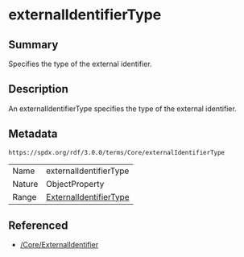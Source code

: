 <!-- Automatically generated by spec-parser v2.3.0 on 2024-07-29T18:25:30.305944+00:00 -->
<!-- SPDX-License-Identifier: Community-Spec-1.0 -->

# externalIdentifierType

## Summary

Specifies the type of the external identifier.


## Description

An externalIdentifierType specifies the type of the external identifier.


## Metadata

`https://spdx.org/rdf/3.0.0/terms/Core/externalIdentifierType`


| | |
|---|---|
| Name | externalIdentifierType |
| Nature | ObjectProperty |
| Range | [ExternalIdentifierType](../Vocabularies/ExternalIdentifierType.md) |




## Referenced

- [/Core/ExternalIdentifier](../../Core/Classes/ExternalIdentifier.md)

